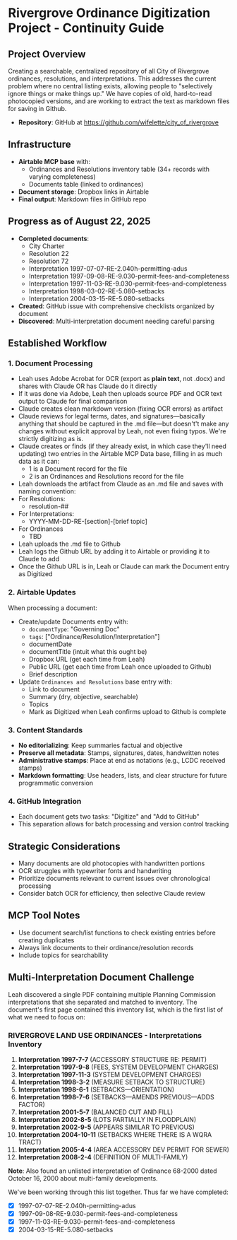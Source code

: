 # Rivergrove Ordinance Digitization Project - Continuity Guide

## Project Overview

Creating a searchable, centralized repository of all City of Rivergrove ordinances, resolutions, and interpretations. This addresses the current problem where no central listing exists, allowing people to "selectively ignore things or make things up." We have copies of old, hard-to-read photocopied versions, and are working to extract the text as markdown files for saving in Github.

- **Repository**: GitHub at https://github.com/wifelette/city_of_rivergrove

## Infrastructure

- **Airtable MCP base** with:
  - Ordinances and Resolutions inventory table (34+ records with varying completeness)
  - Documents table (linked to ordinances)
- **Document storage**: Dropbox links in Airtable
- **Final output**: Markdown files in GitHub repo

## Progress as of August 22, 2025

- **Completed documents**:
  - City Charter
  - Resolution 22
  - Resolution 72
  - Interpretation 1997-07-07-RE-2.040h-permitting-adus
  - Interpretation 1997-09-08-RE-9.030-permit-fees-and-completeness
  - Interpretation 1997-11-03-RE-9.030-permit-fees-and-completeness
  - Interpretation 1998-03-02-RE-5.080-setbacks
  - Interpretation 2004-03-15-RE-5.080-setbacks
- **Created**: GitHub issue with comprehensive checklists organized by document
- **Discovered**: Multi-interpretation document needing careful parsing

## Established Workflow

### 1. Document Processing

- Leah uses Adobe Acrobat for OCR (export as **plain text**, not .docx) and shares with Claude OR has Claude do it directly
- If it was done via Adobe, Leah then uploads source PDF and OCR text output to Claude for final comparison
- Claude creates clean markdown version (fixing OCR errors) as artifact
- Claude reviews for legal terms, dates, and signatures—basically anything that should be captured in the .md file—but doesn't't make any changes without explicit approval by Leah, not even fixing typos. We're strictly digitizing as is.
- Claude creates or finds (if they already exist, in which case they'll need updating) two entries in the Airtable MCP Data base, filling in as much data as it can:
  - 1 is a Document record for the file
  - 2 is an Ordinances and Resolutions record for the file
- Leah downloads the artifact from Claude as an .md file and saves with naming convention:
- For Resolutions:
  - resolution-##
- For Interpretations:
  - YYYY-MM-DD-RE-[section]-[brief topic]
- For Ordinances
  - TBD
- Leah uploads the .md file to Github
- Leah logs the Github URL by adding it to Airtable or providing it to Claude to add
- Once the Github URL is in, Leah or Claude can mark the Document entry as Digitized

### 2. Airtable Updates

When processing a document:

- Create/update Documents entry with:
  - `documentType`: "Governing Doc"
  - `tags`: ["Ordinance/Resolution/Interpretation"]
  - documentDate
  - documentTitle (intuit what this ought be)
  - Dropbox URL (get each time from Leah)
  - Public URL (get each time from Leah once uploaded to Github)
  - Brief description
- Update `Ordinances and Resolutions` base entry with:
  - Link to document
  - Summary (dry, objective, searchable)
  - Topics
  - Mark as Digitized when Leah confirms upload to Github is complete

### 3. Content Standards

- **No editorializing**: Keep summaries factual and objective
- **Preserve all metadata**: Stamps, signatures, dates, handwritten notes
- **Administrative stamps**: Place at end as notations (e.g., LCDC received stamps)
- **Markdown formatting**: Use headers, lists, and clear structure for future programmatic conversion

### 4. GitHub Integration

- Each document gets two tasks: "Digitize" and "Add to GitHub"
- This separation allows for batch processing and version control tracking

## Strategic Considerations

- Many documents are old photocopies with handwritten portions
- OCR struggles with typewriter fonts and handwriting
- Prioritize documents relevant to current issues over chronological processing
- Consider batch OCR for efficiency, then selective Claude review

## MCP Tool Notes

- Use document search/list functions to check existing entries before creating duplicates
- Always link documents to their ordinance/resolution records
- Include topics for searchability

## Multi-Interpretation Document Challenge

Leah discovered a single PDF containing multiple Planning Commission interpretations that she separated and matched to inventory. The document's first page contained this inventory list, which is the first list of what we need to focus on:

### RIVERGROVE LAND USE ORDINANCES - Interpretations Inventory

1. **Interpretation 1997-7-7** (ACCESSORY STRUCTURE RE: PERMIT)
2. **Interpretation 1997-9-8** (FEES, SYSTEM DEVELOPMENT CHARGES)
3. **Interpretation 1997-11-3** (SYSTEM DEVELOPMENT CHARGES)
4. **Interpretation 1998-3-2** (MEASURE SETBACK TO STRUCTURE)
5. **Interpretation 1998-6-1** (SETBACKS—ORIENTATION)
6. **Interpretation 1998-7-6** (SETBACKS—AMENDS PREVIOUS—ADDS FACTOR)
7. **Interpretation 2001-5-7** (BALANCED CUT AND FILL)
8. **Interpretation 2002-8-5** (LOTS PARTIALLY IN FLOODPLAIN)
9. **Interpretation 2002-9-5** (APPEARS SIMILAR TO PREVIOUS)
10. **Interpretation 2004-10-11** (SETBACKS WHERE THERE IS A WQRA TRACT)
11. **Interpretation 2005-4-4** (AREA ACCESSORY DEV PERMIT FOR SEWER)
12. **Interpretation 2008-2-4** (DEFINITION OF MULTI-FAMILY)

**Note**: Also found an unlisted interpretation of Ordinance 68-2000 dated October 16, 2000 about multi-family developments.

We've been working through this list together. Thus far we have completed:

- [x] 1997-07-07-RE-2.040h-permitting-adus
- [x] 1997-09-08-RE-9.030-permit-fees-and-completeness
- [x] 1997-11-03-RE-9.030-permit-fees-and-completeness
- [x] 2004-03-15-RE-5.080-setbacks
